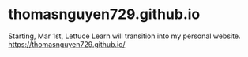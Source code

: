 # thomasnguyen729.github.io
Starting, Mar 1st, Lettuce Learn will transition into my personal website.
https://thomasnguyen729.github.io/
